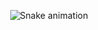 <div align="center">
  
  ![Snake animation](https://github.com/danielbped/danielbped/blob/output/github-contribution-grid-snake.svg)
  
</div>
